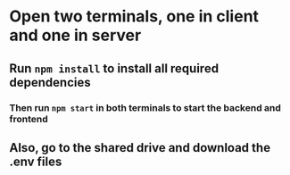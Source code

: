 # Open two terminals, one in client and one in server

## Run `npm install` to install all required dependencies

### Then run `npm start` in both terminals to start the backend and frontend

## Also, go to the shared drive and download the .env files
